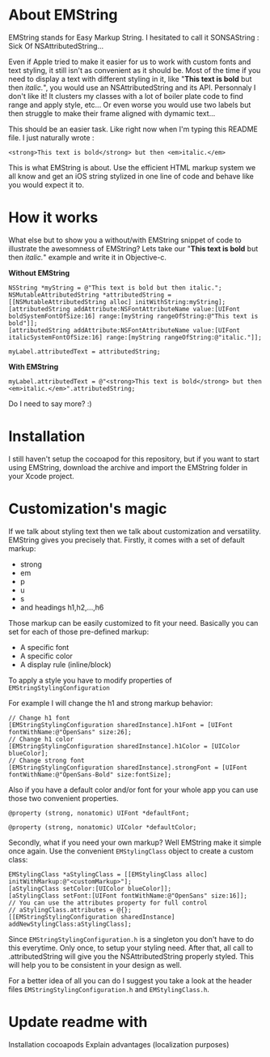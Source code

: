 About EMString
===

EMString stands for Easy Markup String. I hesitated to call it SONSAString : Sick Of NSAttributedString...

Even if Apple tried to make it easier for us to work with custom fonts and text styling, it still isn't as convenient as it should be.
Most of the time if you need to display a text with different styling in it, like "<strong>This text is bold</strong> but then <em>italic.</em>", you would use an NSAttributedString and its API. 
Personnaly I don't like it! It clusters my classes with a lot of boiler plate code to find range and apply style, etc... Or even worse you would use two labels but then struggle to make their frame aligned with dymamic text...

This should be an easier task. Like right now when I'm typing this README file. I just naturally wrote :
```
<strong>This text is bold</strong> but then <em>italic.</em>
```
This is what EMString is about. Use the efficient HTML markup system we all know and get an iOS string stylized in one line of code and behave like you would expect it to.

How it works
===

What else but to show you a without/with EMString snippet of code to illustrate the awesomness of EMString?
Lets take our "<strong>This text is bold</strong> but then <em>italic.</em>" example and write it in Objective-c.

<strong>Without EMString</strong>
```objc
NSString *myString = @"This text is bold but then italic.";
NSMutableAttributedString *attributedString = [[NSMutableAttributedString alloc] initWithString:myString];
[attributedString addAttribute:NSFontAttributeName value:[UIFont boldSystemFontOfSize:16] range:[myString rangeOfString:@"This text is bold"]];
[attributedString addAttribute:NSFontAttributeName value:[UIFont italicSystemFontOfSize:16] range:[myString rangeOfString:@"italic."]];

myLabel.attributedText = attributedString;
```

<strong>With EMString</strong>
```objc
myLabel.attributedText = @"<strong>This text is bold</strong> but then <em>italic.</em>".attributedString;
```

Do I need to say more? :)

Installation
===

I still haven't setup the cocoapod for this repository, but if you want to start using EMString, download the archive and import the EMString folder in your Xcode project.

Customization's magic
===

If we talk about styling text then we talk about customization and versatility. 
EMString gives you precisely that.
Firstly, it comes with a set of default markup:
<ul><li>strong</li><li>em</li><li>p</li><li>u</li><li>s</li><li>and headings h1,h2,...,h6</li></ul>

Those markup can be easily customized to fit your need.
Basically you can set for each of those pre-defined markup:
<ul><li>A specific font</li><li>A specific color</li><li>A display rule (inline/block)</li></ul>

To apply a style you have to modify properties of <code>EMStringStylingConfiguration</code>

For example I will change the h1 and strong markup behavior:

```objc
// Change h1 font
[EMStringStylingConfiguration sharedInstance].h1Font = [UIFont fontWithName:@"OpenSans" size:26];
// Change h1 color
[EMStringStylingConfiguration sharedInstance].h1Color = [UIColor blueColor];
// Change strong font
[EMStringStylingConfiguration sharedInstance].strongFont = [UIFont fontWithName:@"OpenSans-Bold" size:fontSize];
```

Also if you have a default color and/or font for your whole app you can use those two convenient properties.
```objc
@property (strong, nonatomic) UIFont *defaultFont;

@property (strong, nonatomic) UIColor *defaultColor;
```

Secondly, what if you need your own markup? Well EMString make it simple once again.
Use the convenient <code>EMStylingClass</code> object to create a custom class:

```objc
EMStylingClass *aStylingClass = [[EMStylingClass alloc] initWithMarkup:@"<customMarkup>"];
[aStylingClass setColor:[UIColor blueColor]];
[aStylingClass setFont:[UIFont fontWithName:@"OpenSans" size:16]];
// You can use the attributes property for full control
// aStylingClass.attributes = @{};
[[EMStringStylingConfiguration sharedInstance] addNewStylingClass:aStylingClass];
```

Since <code>EMStringStylingConfiguration.h</code> is a singleton you don't have to do this everytime. Only once, to setup your styling need. After that, all call to .attributedString will give you the NSAttributedString properly styled.
This will help you to be consistent in your design as well.

For a better idea of all you can do I suggest you take a look at the header files <code>EMStringStylingConfiguration.h</code> and <code>EMStylingClass.h</code>.


Update readme with
=
Installation cocoapods
Explain advantages (localization purposes)

